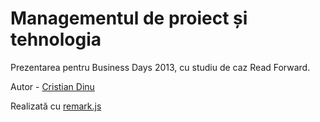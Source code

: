 Managementul de proiect și tehnologia
====================================

Prezentarea pentru Business Days 2013, cu studiu de caz Read Forward.

Autor - [Cristian Dinu](http://cristiandinu.info)

Realizată cu [remark.js](http://gnab.github.io/remark/)
